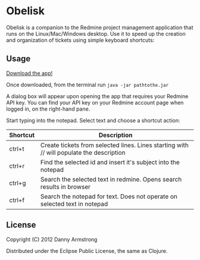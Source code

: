# Obelisk

Obelisk is a companion to the Redmine project management application that runs on the Linux/Mac/Windows desktop. Use it to speed up the creation and organization of tickets using simple keyboard shortcuts:


## Usage

[Download the app!](https://github.com/detarmstrong/Obelisk/releases/latest)  

Once downloaded, from the terminal run `java -jar pathtothe.jar`  

A dialog box will appear upon opening the app that requires your Redmine API key. You can find your API key on your Redmine account page when logged in, on the right-hand pane.  

Start typing into the notepad. Select text and choose a shortcut action:

| Shortcut | Description |
|----------|------------|
| ctrl+t | Create tickets from selected lines. Lines starting with // will populate the description |  
| ctrl+r | Find the selected id and insert it's subject into the notepad |  
| ctrl+g | Search the selected text in redmine. Opens search results in browser |
| ctrl+f | Search the notepad for text. Does not operate on selected text in notepad |


## License

Copyright (C) 2012 Danny Armstrong

Distributed under the Eclipse Public License, the same as Clojure.
